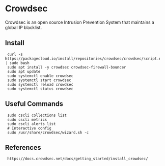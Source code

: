 Crowdsec
=====

Crowdsec is an open source Intrusion Prevention System that maintains a global IP blacklist. 

Install
-------

     curl -s https://packagecloud.io/install/repositories/crowdsec/crowdsec/script.deb.sh | sudo bash
     sudo apt install -y crowdsec crowdsec-firewall-bouncer
     sudo apt update
     sudo systemctl enable crowdsec
     sudo systemctl start crowdsec
     sudo systemctl reload crowdsec
     sudo systemctl status crowdsec

Useful Commands
---------------

     sudo cscli collections list
     sudo cscli metrics
     sudo cscli alerts list
     # Interactive config
     sudo /usr/share/crowdsec/wizard.sh -c
  
References
----------

     https://docs.crowdsec.net/docs/getting_started/install_crowdsec/


